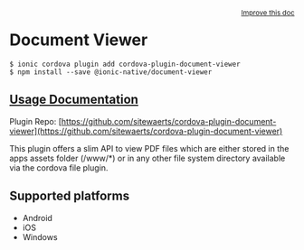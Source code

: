 <a style="float:right;font-size:12px;" href="http://github.com/ionic-team/ionic-native/edit/master/src/@ionic-native/plugins/document-viewer/index.ts#L29">
  Improve this doc
</a>

# Document Viewer

```
$ ionic cordova plugin add cordova-plugin-document-viewer
$ npm install --save @ionic-native/document-viewer
```

## [Usage Documentation](https://ionicframework.com/docs/native/document-viewer/)

Plugin Repo: [https://github.com/sitewaerts/cordova-plugin-document-viewer](https://github.com/sitewaerts/cordova-plugin-document-viewer)

This plugin offers a slim API to view PDF files which are either stored in the apps assets folder (/www/*) or in any other file system directory available via the cordova file plugin.

## Supported platforms
- Android
- iOS
- Windows



